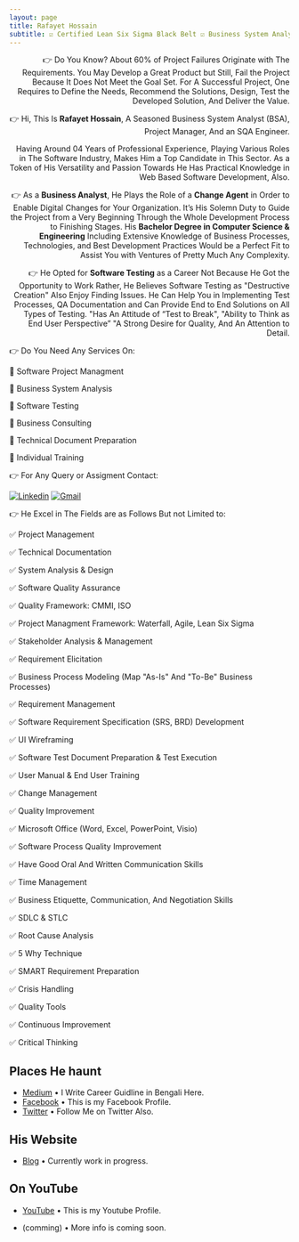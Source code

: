 ```yaml
---
layout: page
title: Rafayet Hossain
subtitle: ☑ Certified Lean Six Sigma Black Belt ☑ Business System Analyst ☑ Project Manager ☑ SQA (Open to Work)
---
```


<div style="text-align: right"> 
👉 Do You Know? About 60% of Project Failures Originate with The Requirements. You May Develop a Great Product but Still, Fail the Project Because It Does Not Meet the Goal Set. For A Successful Project, One Requires to Define the Needs, Recommend the Solutions, Design, Test the Developed Solution, And Deliver the Value.

👉 Hi, This Is **Rafayet Hossain**, A Seasoned Business System Analyst (BSA), Project Manager, And an SQA Engineer.

Having Around 04 Years of Professional Experience, Playing Various Roles in The Software Industry, Makes Him a Top Candidate in This Sector. As a Token of His Versatility and Passion Towards He Has Practical Knowledge in Web Based Software Development, Also.

👉 As a **Business Analyst**, He Plays the Role of a **Change Agent** in Order to Enable Digital Changes for Your Organization. It’s His Solemn Duty to Guide the Project from a Very Beginning Through the Whole Development Process to Finishing Stages. His **Bachelor Degree in Computer Science & Engineering** Including Extensive Knowledge of Business Processes, Technologies, and Best Development Practices Would be a Perfect Fit to Assist You with Ventures of Pretty Much Any Complexity.

👉 He Opted for **Software Testing** as a Career Not Because He Got the Opportunity to Work Rather, He Believes Software Testing as "Destructive Creation" Also Enjoy Finding Issues. He Can Help You in Implementing Test Processes, QA Documentation and Can Provide End to End Solutions on All Types of Testing. "Has An Attitude of “Test to Break", "Ability to Think as End User Perspective” "A Strong Desire for Quality, And An Attention to Detail.

 </div>

👉 Do You Need Any Services On:

🎯 Software Project Managment 

🎯 Business System Analysis 

🎯 Software Testing 

🎯 Business Consulting

🎯 Technical Document Preparation 

🎯 Individual Training  


👉 For Any Query or Assigment Contact: 

[![Linkedin](https://img.shields.io/badge/-LinkedIn-blue?style=flat&logo=Linkedin&logoColor=white)](https://www.linkedin.com/in/rafayethossain/)
[![Gmail](https://img.shields.io/badge/-Gmail-c14438?style=flat&logo=Gmail&logoColor=white)](mailto:rafayet13@gmail.com)



👉 He Excel in The Fields are as Follows But not Limited to:

✅ Project Management  

✅ Technical Documentation

✅ System Analysis & Design

✅ Software Quality Assurance

✅ Quality Framework: CMMI, ISO 

✅ Project Managment Framework: Waterfall, Agile, Lean Six Sigma

✅ Stakeholder Analysis & Management 

✅ Requirement Elicitation

✅ Business Process Modeling (Map "As-Is" And "To-Be" Business Processes)

✅ Requirement Management 

✅ Software Requirement Specification (SRS, BRD) Development 

✅ UI Wireframing 

✅ Software Test Document Preparation & Test Execution 

✅ User Manual & End User Training 

✅ Change Management 

✅ Quality Improvement 

✅ Microsoft Office (Word, Excel, PowerPoint, Visio) 

✅ Software Process Quality Improvement 

✅ Have Good Oral And Written Communication Skills

✅ Time Management 

✅ Business Etiquette, Communication, And Negotiation Skills 

✅ SDLC & STLC 

✅ Root Cause Analysis 

✅ 5 Why Technique 

✅ SMART Requirement Preparation 

✅ Crisis Handling 

✅ Quality Tools 

✅ Continuous Improvement 

✅ Critical Thinking


## Places He haunt

* [Medium](https://rafayethossain.medium.com/) •  I Write Career Guidline in Bengali Here.
* [Facebook](https://www.facebook.com/rafayethossain13) • This is my Facebook Profile.
* [Twitter](https://twitter.com/RafayetHossain/) • Follow Me on Twitter Also.
  
## His Website
* [Blog](rafayet13.wordpress.com/) • Currently work in progress.

## On YouTube

* [YouTube](https://www.youtube.com/channel/UCsTNdhx0etbm-571LVTCW2g/featured?view_as=subscriber) • This is my Youtube Profile.

* (comming) • More info is coming soon.

